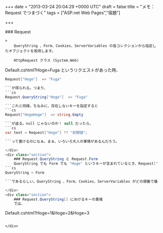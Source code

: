 
+++
date = "2013-03-24 20:04:29 +0000 UTC"
draft = false
title = "メモ：Request でつまづく"
tags = ["ASP.net Web Pages","宿題"]

+++
<div class="section">
    ### Request
    
    >
        QueryString 、Form、Cookies、ServerVariables の各コレクションから指定したオブジェクトを取得します。

        HttpRequest クラス (System.Web)
    
Default.cshtml?Hoge=Fuga というリクエストがあった時、
```cs
Request["Hoge"]  => "Fuga" 

```が得られる。つまり、
```cs
Request.QueryString["Hoge"]  => "Fuga" 

```これと同様。ちなみに、存在しないキーを指定すると
```cs
Request["HogeHoge"]  => string.Empty

```が返る。null じゃないのか！ null だったら、
```cs
var text = Request["Hoge"] ?? "初期値";

```って書けるのになぁ。まぁ、いろいろ大人の事情があるんだろう。

</div>
<div class="section">
    ### Request.QueryString と Request.Form
    QueryString でも Form でも "Hoge" というキーが含まれているとき、Request["Hoge"] では Request.QueryString["Hoge"]  の値が返る。つまり、優先度は
```cs
QueryString > Form

```であるらしい。QueryString 、Form、Cookies、ServerVariables がどの順番で優先されるのかは知らないけれど、まぁ、この順番なんだろうなって気はしてる（試してない）。ついつい Form[] を多用するのだけれど、こういうのが分かってないとたまにハマるみたい orz

</div>
<div class="section">
    ### Request.QueryString[] におけるキーの重複
    では、
```
Default.cshtml?Hoge=1&amp;Hoge=2&amp;Hoge=3
```で Request["Hoge"] すると何が返るんだろう？　めんどくさくて試してないけど、たぶんこれは 3 じゃないかと思う。なんとなく。気が向いた時の宿題にしておこう。

</div>

